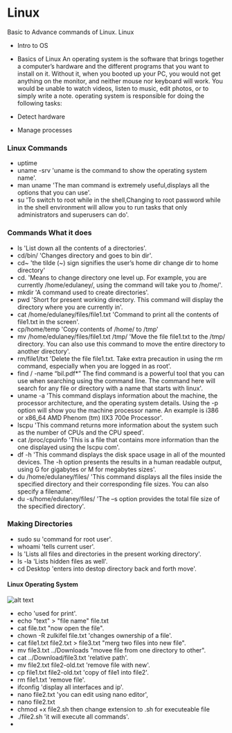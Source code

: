 # Linux
Basic to Advance commands of Linux.
Linux
- Intro to OS
- Basics of Linux
An operating system is the software that brings together a computer’s hardware and the different programs that you want to install on it. Without it, when you booted up your PC, you would not get anything on the monitor, and neither mouse nor keyboard will work. You would be unable to watch videos, listen to music, edit photos, or to simply write a note. operating system is responsible for doing the following tasks:

- Detect hardware
- Manage processes
### Linux Commands
- uptime 
- uname -srv 'uname is the command to show the operating system name'.
- man uname 'The man command is extremely useful,displays all the options that you can use'.
- su 'To switch to root while in the shell,Changing to root password while in the shell environment will allow you to run tasks that only administrators and superusers can do'.
### Commands  What it does
- ls 'List down all the contents of a directories'.
- cd/bin/ 'Changes directory and goes to bin dir'.
- cd~ 'the tilde (~) sign signifies the user’s home dir change dir to home directory'
- cd. 'Means to change directory one level up. For example, you are currently /home/edulaney/, using the command will take you to /home/'.
- mkdir 'A command used to create directories'.
- pwd 'Short for present working directory. This command will display the directory where you are currently in'.
- cat /home/edulaney/files/file1.txt 'Command to print all the contents of file1.txt in the screen'.
- cp/home/temp 'Copy contents of /home/ to /tmp'
- mv /home/edulaney/files/file1.txt /tmp/ 'Move the file file1.txt to the /tmp/ directory. You can also use this command to move the entire directory to another directory'.
- rm/file1/txt 'Delete the file file1.txt. Take extra precaution in using the rm command, especially when you are logged in as root'.
- find / -name “bil.pdf*” The find command is a powerful tool that you can use when searching using the command line. The command here will search for any file or directory with a name that starts with linux'.
- uname -a 'This command displays information about the machine, the processor architecture, and the operating system details. Using the -p option will show you the machine processor name. An example is i386 or x86_64 AMD Phenom (tm) IIX3 700e Processor'.
- lscpu 'This command returns more information about the system such as the number of CPUs and the CPU speed'.
- cat /proc/cpuinfo 'This is a file that contains more information than the one displayed using the lscpu com'.
- df -h 'This command displays the disk space usage in all of the mounted devices. The -h option presents the results in a human readable output, using G for gigabytes or M for megabytes sizes'.
- du /home/edulaney/files/ 'This command displays all the files inside the specified directory and their corresponding file sizes. You can also specify a filename'.
- du -s/home/edulaney/files/ 'The –s option provides the total file size of the specified directory'.

### Making Directories
- sudo su 'command for root user'.
- whoami 'tells current user'.
- ls 'Lists all files and directories in the present working directory'.
- ls -la 'Lists hidden files as well'.
- cd Desktop 'enters into destop directory back and forth move'.
#### Linux Operating System
![alt text](https://linuxhandbook.com/content/images/2020/06/linux-directory-structure.png)
- echo 'used for print'.
- echo "text" > "file name" file.txt
- cat file.txt "now open the file".
- chown -R zulkifel file.txt 'changes ownership of a file'.
- cat file1.txt file2.txt > file3.txt "merg two files into new file".
- mv file3.txt ../Downloads "movee file from one directory to other".
- cat ../Download/file3.txt 'relative path'.
- mv file2.txt file2-old.txt 'remove file with new'.
- cp file1.txt file2-old.txt 'copy of file1 into file2'.
- rm file1.txt 'remove file'.
- ifconfig 'display all interfaces and ip'.
- nano file2.txt 'you can edit using nano editor',
- nano file2.txt
- chmod +x file2.sh  then change extension to .sh for executeable file
- ./file2.sh 'it will execute all commands'.
-  


